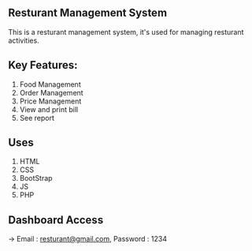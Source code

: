 ## Resturant Management System
This is a resturant management system, it's used for managing resturant activities.

## Key Features:

1. Food Management
2. Order Management
3. Price Management
4. View and print bill
5. See report

## Uses 
1. HTML
2. CSS 
4. BootStrap
3. JS
5. PHP

## Dashboard Access
-> Email : resturant@gmail.com,  Password : 1234
